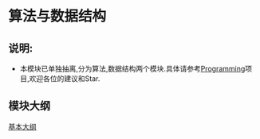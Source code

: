 # 算法与数据结构
## 说明:  
  - 本模块已单独抽离,分为算法,数据结构两个模块.具体请参考[Programming](https://github.com/553899811/Programming)项目,欢迎各位的建议和Star.
## 模块大纲
[基本大纲](http://naotu.baidu.com/file/75d81911764533d651d1f4c7a0805859)

